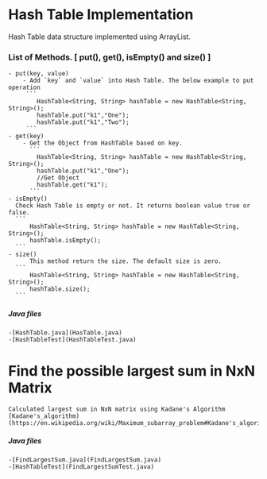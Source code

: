 # Hash Table Implementation
Hash Table data structure implemented using ArrayList.

### List of Methods. [ put(), get(), isEmpty() and size() ] 
	- put(key, value)
	  	- Add `key` and `value` into Hash Table. The below example to put operation
	  	 ```
	  		HashTable<String, String> hashTable = new HashTable<String, String>();
	  		hashTable.put("k1","One");
	  		hashTable.put("k1","Two");
	  	 ```
	- get(key)
		- Get the Object from HashTable based on key.
		  ```
		  	HashTable<String, String> hashTable = new HashTable<String, String>();
	  		hashTable.put("k1","One");
	  		//Get Object
	  		hashTable.get("k1");
		  ```
	- isEmpty()
	  Check Hash Table is empty or not. It returns boolean value true or false.
	  ```
	  	  HashTable<String, String> hashTable = new HashTable<String, String>();
	  	  hashTable.isEmpty();
	  ```	  
	- size()
		  This method return the size. The default size is zero.
	  ```
	  	  HashTable<String, String> hashTable = new HashTable<String, String>();
	  	  hashTable.size();
	  ```	
##### Java files
	-[HashTable.java](HasTable.java)
	-[HashTableTest](HashTableTest.java) 
# Find the possible largest sum in NxN Matrix
	Calculated largest sum in NxN matrix using Kadane's Algorithm
	[Kadane's_algorithm)(https://en.wikipedia.org/wiki/Maximum_subarray_problem#Kadane's_algorithm)
##### Java files
	-[FindLargestSum.java](FindLargestSum.java)
	-[HashTableTest](FindLargestSumTest.java)
	